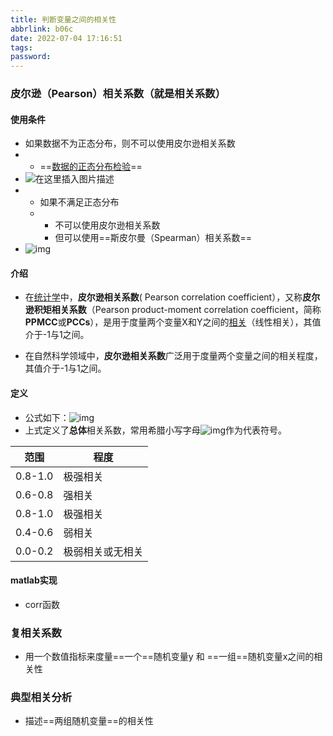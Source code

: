 ```yaml
---
title: 判断变量之间的相关性
abbrlink: b06c
date: 2022-07-04 17:16:51
tags:
password:
---
```






### 皮尔逊（Pearson）相关系数（就是相关系数）



#### 使用条件

* 如果数据不为正态分布，则不可以使用皮尔逊相关系数
* * ==[数据的正态分布检验](http://blog.axieyun.top/html/数据的正态分布检验.html)==
* ![在这里插入图片描述](https://img-blog.csdnimg.cn/2020080411405920.png?x-oss-process=image/watermark,type_ZmFuZ3poZW5naGVpdGk,shadow_10,text_aHR0cHM6Ly9ibG9nLmNzZG4ubmV0L3FxXzQzNzc5NjU4,size_16,color_FFFFFF,t_70)
* * 如果不满足正态分布
  * * 不可以使用皮尔逊相关系数
    * 但可以使用==斯皮尔曼（Spearman）相关系数==
* ![img](https://pic4.zhimg.com/80/v2-de9e48ec05383ea87dcc019f501c672f_720w.jpg)





#### 介绍

* 在[统计学](https://baike.baidu.com/item/统计学/1175)中，**皮尔逊相关系数**( Pearson correlation coefficient），又称**皮尔逊积矩相关系数**（Pearson product-moment correlation coefficient，简称 **PPMCC**或**PCCs**），是用于度量两个变量X和Y之间的[相关](https://baike.baidu.com/item/相关/9882881)（线性相关），其值介于-1与1之间。

* 在自然科学领域中，**皮尔逊相关系数**广泛用于度量两个变量之间的相关程度，其值介于-1与1之间。



#### 定义

* 公式如下：![img](https://bkimg.cdn.bcebos.com/formula/a1e55d4f2cf8877aa142582f9dd6e7ea.svg)
* 上式定义了**总体**相关系数，常用希腊小写字母![img](https://bkimg.cdn.bcebos.com/formula/f204af598ebb51ef78e374b2966aa369.svg)作为代表符号。

| 范围    | 程度             |
| ------- | ---------------- |
| 0.8-1.0 | 极强相关         |
| 0.6-0.8 | 强相关           |
| 0.8-1.0 | 极强相关         |
| 0.4-0.6 | 弱相关           |
| 0.0-0.2 | 极弱相关或无相关 |



#### matlab实现

* corr函数





### 复相关系数

* 用一个数值指标来度量==一个==随机变量y 和 ==一组==随机变量x之间的相关性







### 典型相关分析

* 描述==两组随机变量==的相关性
